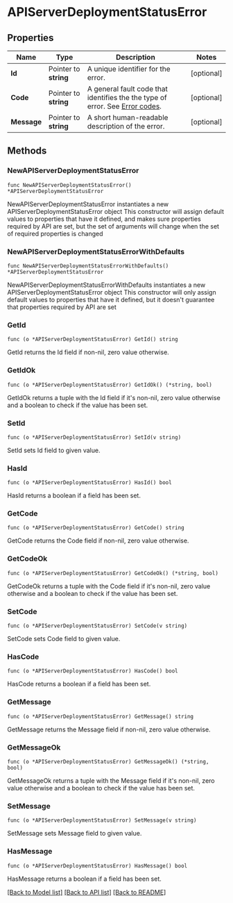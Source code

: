 # APIServerDeploymentStatusError

## Properties

Name | Type | Description | Notes
------------ | ------------- | ------------- | -------------
**Id** | Pointer to **string** | A unique identifier for the error. | [optional] 
**Code** | Pointer to **string** | A general fault code that identifies the the type of error. See [Error codes](https://apidocs.pingidentity.com/pingone/platform/v1/api/#error-codes). | [optional] 
**Message** | Pointer to **string** | A short human-readable description of the error. | [optional] 

## Methods

### NewAPIServerDeploymentStatusError

`func NewAPIServerDeploymentStatusError() *APIServerDeploymentStatusError`

NewAPIServerDeploymentStatusError instantiates a new APIServerDeploymentStatusError object
This constructor will assign default values to properties that have it defined,
and makes sure properties required by API are set, but the set of arguments
will change when the set of required properties is changed

### NewAPIServerDeploymentStatusErrorWithDefaults

`func NewAPIServerDeploymentStatusErrorWithDefaults() *APIServerDeploymentStatusError`

NewAPIServerDeploymentStatusErrorWithDefaults instantiates a new APIServerDeploymentStatusError object
This constructor will only assign default values to properties that have it defined,
but it doesn't guarantee that properties required by API are set

### GetId

`func (o *APIServerDeploymentStatusError) GetId() string`

GetId returns the Id field if non-nil, zero value otherwise.

### GetIdOk

`func (o *APIServerDeploymentStatusError) GetIdOk() (*string, bool)`

GetIdOk returns a tuple with the Id field if it's non-nil, zero value otherwise
and a boolean to check if the value has been set.

### SetId

`func (o *APIServerDeploymentStatusError) SetId(v string)`

SetId sets Id field to given value.

### HasId

`func (o *APIServerDeploymentStatusError) HasId() bool`

HasId returns a boolean if a field has been set.

### GetCode

`func (o *APIServerDeploymentStatusError) GetCode() string`

GetCode returns the Code field if non-nil, zero value otherwise.

### GetCodeOk

`func (o *APIServerDeploymentStatusError) GetCodeOk() (*string, bool)`

GetCodeOk returns a tuple with the Code field if it's non-nil, zero value otherwise
and a boolean to check if the value has been set.

### SetCode

`func (o *APIServerDeploymentStatusError) SetCode(v string)`

SetCode sets Code field to given value.

### HasCode

`func (o *APIServerDeploymentStatusError) HasCode() bool`

HasCode returns a boolean if a field has been set.

### GetMessage

`func (o *APIServerDeploymentStatusError) GetMessage() string`

GetMessage returns the Message field if non-nil, zero value otherwise.

### GetMessageOk

`func (o *APIServerDeploymentStatusError) GetMessageOk() (*string, bool)`

GetMessageOk returns a tuple with the Message field if it's non-nil, zero value otherwise
and a boolean to check if the value has been set.

### SetMessage

`func (o *APIServerDeploymentStatusError) SetMessage(v string)`

SetMessage sets Message field to given value.

### HasMessage

`func (o *APIServerDeploymentStatusError) HasMessage() bool`

HasMessage returns a boolean if a field has been set.


[[Back to Model list]](../README.md#documentation-for-models) [[Back to API list]](../README.md#documentation-for-api-endpoints) [[Back to README]](../README.md)


